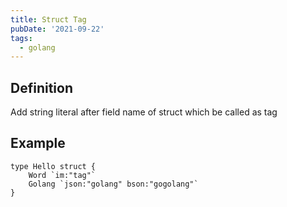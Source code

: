 ```yaml
---
title: Struct Tag
pubDate: '2021-09-22'
tags: 
  - golang
---
```


Definition
---
Add string literal after field name of struct which be called as tag

Example
---
```golang
type Hello struct {
	Word `im:"tag"`
	Golang `json:"golang" bson:"gogolang"`
}
```
